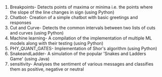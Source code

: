 1. Breakpoints- Detects points of maxima or minima i.e. the points where the slope of the line changes in sign (using Python)
2. Chatbot- Creation of a simple chatbot with basic greetings and responses
3. Cut and Curve- Detects the common intervals between two lists of cuts and curves (using Python)
4. Machine learning- A compilation of the implementation of multiple ML models along with their testing (using Python)
5. PHY_QUANT_GATES- Implementation of Shor's algorithm (using Python)
6. SnakeandLadder- A simulation of the popular 'Snakes and Ladders Game' (using Java)
7. sensitivity- Analyses the sentiment of various messages and classifies them as positive, negative or neutral
